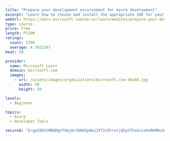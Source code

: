 ```yaml
---
title: "Prepare your development environment for Azure development"
excerpt: "Learn how to choose and install the appropriate IDE for your requirements to help you build, deploy, monitor, and scale cloud-hosted solutions."
webUrl: https://docs.microsoft.com/en-us/learn/modules/prepare-your-dev-environment-for-azure-development/
type: course
price: Free
length: PT28M
ratings:
  count: 5709
  average: 4.7022247
heat: 50

provider:
  name: Microsoft Learn
  domain: microsoft.com
  images:
    - url: /assets/images/organizations/microsoft.com-50x50.jpg
      width: 50
      height: 50

levels:
  - Beginner

topics:
  - Azure
  - Developer Tools

secured: "ErgaI0DVCMBGMgVTXmjOcYA0H3pQe1JVT3/DYrxtjQ5pSTFoGizsHxR6MNo3q6xXM1dcAlmz+kCg1cm3pDAjNnuJjHOoD0jSctZ3zI96HbTfSl4mZhCI8Joqns3O1jlO3abCtTni6UdLSjxVxMKsIrPxuAMPZK+Viu0DEyXU/FP4nkIiVM42A2GvulwwfFiwblp+qeT9ZdBbOUGejomrbzt2bqADuGtR6kFxtXSwzqgqgnB/2b97/I89feIU42bjuTD70tS9E0Ks2NWbio6OfEyroWBVrH1591N2k2AyWZh21A3antBsGw7BW+Tlf8XVpWMQmjYhkdbrv2BDlvdv3ri8490j7lTjMBydh832SitpoxlLLczAmlOCepnU2QvwSFgA/F8bA7+fqz/bMFutQ/NDC4J5CdExZ05wTo6Dxgk=;U9xKItNZR7WQ0/Z7sKUYhw=="
---
```


